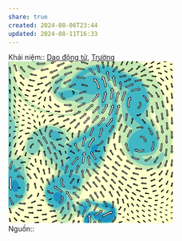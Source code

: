 ```yaml
---  
share: true  
created: 2024-08-06T23:44  
updated: 2024-08-11T16:33  
---  
```

Khái niệm:: [Dao động tử](../%CE%9E%20Kh%C3%A1i%20ni%E1%BB%87m/V%E1%BA%ADt%20l%C3%BD/Dao%20%C4%91%E1%BB%99ng%20t%E1%BB%AD.md), [Trường](../%CE%9E%20Kh%C3%A1i%20ni%E1%BB%87m/V%E1%BA%ADt%20l%C3%BD/Tr%C6%B0%E1%BB%9Dng.md)  
![Trường vector 2.jpeg](../../assets/attachments/Tr%C6%B0%E1%BB%9Dng%20vector%202.jpeg)  
Nguồn:: 